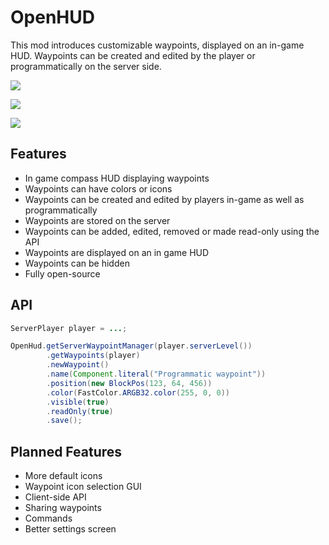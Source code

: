 # OpenHUD

This mod introduces customizable waypoints, displayed on an in-game HUD.
Waypoints can be created and edited by the player or programmatically on the server side.

![](https://github.com/user-attachments/assets/a771bc9d-3f3f-464d-81f4-38743e0de0aa)

![](https://github.com/user-attachments/assets/7715347f-64e1-4816-906f-ff5b18d34b44)

![](https://github.com/user-attachments/assets/0b9b1e8d-7702-4dba-93d5-976412d9df11)

## Features

- In game compass HUD displaying waypoints
- Waypoints can have colors or icons
- Waypoints can be created and edited by players in-game as well as programmatically
- Waypoints are stored on the server
- Waypoints can be added, edited, removed or made read-only using the API
- Waypoints are displayed on an in game HUD
- Waypoints can be hidden
- Fully open-source

## API

``` java
ServerPlayer player = ...;

OpenHud.getServerWaypointManager(player.serverLevel())
        .getWaypoints(player)
        .newWaypoint()
        .name(Component.literal("Programmatic waypoint"))
        .position(new BlockPos(123, 64, 456))
        .color(FastColor.ARGB32.color(255, 0, 0))
        .visible(true)
        .readOnly(true)
        .save();
```

## Planned Features

- More default icons
- Waypoint icon selection GUI
- Client-side API
- Sharing waypoints
- Commands
- Better settings screen
